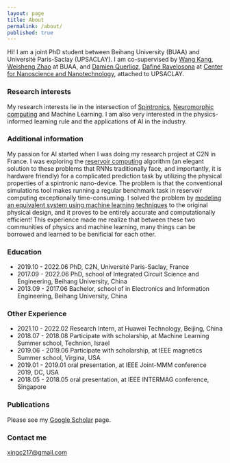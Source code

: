 ```yaml
---
layout: page
title: About
permalink: /about/
published: true
---
```



Hi! I am a joint PhD student between Beihang University (BUAA) and Université Paris-Saclay (UPSACLAY). I am co-supervised by [Wang Kang](http://shi.buaa.edu.cn/kangwang/en/index.htm), [Weisheng Zhao](http://shi.buaa.edu.cn/09688/en/index.htm) at BUAA, and [Damien Querlioz](https://sites.google.com/site/damienquerlioz), [Dafiné Ravelosona](http://integnano.c2n.u-psud.fr/?page_id=146) at [Center for Nanoscience and Nanotechnology](https://www.c2n.universite-paris-saclay.fr/en/), attached to UPSACLAY. 


### Research interests

My research interests lie in the intersection of [Spintronics](https://en.wikipedia.org/wiki/Spintronics), [Neuromorphic computing](https://en.wikipedia.org/wiki/Neuromorphic_engineering) and Machine Learning. I am also very interested in the physics-informed learning rule and the applications of AI in the industry.

### Additional information

My passion for AI started when I was doing my research project at C2N in France. I was exploring the [reservoir computing](https://en.wikipedia.org/wiki/Reservoir_computing) algorithm (an elegant solution to these problems that RNNs traditionally face, and importantly, it is hardware friendly) for a complicated prediction task by utilizing the physical properties of a spintronic nano-device. The problem is that the conventional simulations tool makes running a regular benchmark task in reservoir computing exceptionally time-consuming. I solved the problem by [modeling an equivalent system using machine learning techniques](https://arxiv.org/abs/2108.02318) to the original physical design, and it proves to be entirely accurate and computationally efficient! This experience made me realize that between these two communities of physics and machine learning, many things can be borrowed and learned to be benificial for each other.

### Education

* 2019.10 - 2022.06 	PhD, C2N, Université Paris-Saclay, France
* 2017.09 - 2022.06 	PhD, school of Integrated Circuit Science and Engineering, Beihang University, China
* 2013.09 - 2017.06     Bachelor, school of in Electronics and Information Engineering, Beihang University, China

### Other Experience

* 2021.10 - 2022.02 	Research Intern, at Huawei Technology, Beijing, China
* 2018.07 - 2018.08 	Participate with scholarship, at Machine Learning Summer school, Technion, Israel
* 2019.06 - 2019.06 	Participate with scholarship, at IEEE magnetics Summer school, Virgina, USA
* 2019.01 - 2019.01 	oral presentation, at IEEE Joint-MMM conference 2019, DC, USA
* 2018.05 - 2018.05 	oral presentation, at IEEE INTERMAG conference, Singapore

### Publications

Please see my [Google Scholar](https://scholar.google.com/citations?user=_1rFPswAAAAJ&hl=zh-CN) page.

### Contact me

[xingc217@gmail.com](mailto:xingc217@gmail.com)
